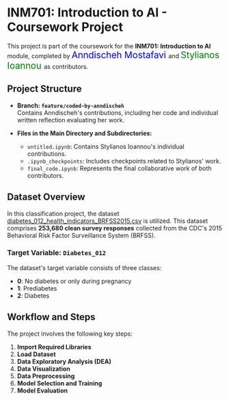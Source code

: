 <h1>INM701: Introduction to AI - Coursework Project</h1>

<p>
This project is part of the coursework for the <strong>INM701: Introduction to AI</strong> module, completed by
<span style="font-size: 1.5em; color: blue;">
  <a href="https://anndischeh.github.io/" target="_blank" style="text-decoration: none; color: blue;">Anndischeh Mostafavi</a>
</span>
and
<span style="font-size: 1.5em; color: green;">
  <a href="https://github.com/StylianosIoannou" target="_blank" style="text-decoration: none; color: green;">Stylianos Ioannou</a>
</span>
as contributors.
</p>


## Project Structure

- **Branch: `feature/coded-by-anndischeh`**  
  Contains Anndischeh's contributions, including her code and individual written reflection evaluating her work.

- **Files in the Main Directory and Subdirectories:**
  - `untitled.ipynb`: Contains Stylianos Ioannou's individual contributions.
  - `.ipynb_checkpoints`: Includes checkpoints related to Stylianos' work.
  - `final_code.ipynb`: Represents the final collaborative work of both contributors.

## Dataset Overview

In this classification project, the dataset [diabetes_012_health_indicators_BRFSS2015.csv](https://www.kaggle.com/datasets/alexteboul/diabetes-health-indicators-dataset?select=diabetes_012_health_indicators_BRFSS2015.csv) is utilized. This dataset comprises **253,680 clean survey responses** collected from the CDC's 2015 Behavioral Risk Factor Surveillance System (BRFSS).

### Target Variable: `Diabetes_012`
The dataset's target variable consists of three classes:
- **0**: No diabetes or only during pregnancy  
- **1**: Prediabetes  
- **2**: Diabetes  

## Workflow and Steps

The project involves the following key steps:

1. **Import Required Libraries**  
2. **Load Dataset**  
3. **Data Exploratory Analysis (DEA)**  
4. **Data Visualization**  
5. **Data Preprocessing**  
6. **Model Selection and Training**  
7. **Model Evaluation**